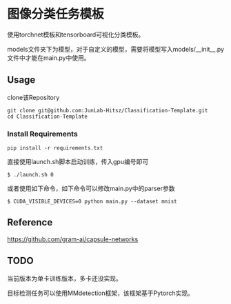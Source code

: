 # 图像分类任务模板

使用torchnet模板和tensorboard可视化分类模板。

models文件夹下为模型，对于自定义的模型，需要将模型写入models/\_\_init\_\_.py文件中才能在main.py中使用。

## Usage
clone该Repository
```
git clone git@github.com:JunLab-Hitsz/Classification-Template.git
cd Classification-Template
```

### Install Requirements
```
pip install -r requirements.txt
```

直接使用launch.sh脚本启动训练，传入gpu编号即可
```
$ ./launch.sh 0
```

或者使用如下命令，如下命令可以修改main.py中的parser参数
```
$ CUDA_VISIBLE_DEVICES=0 python main.py --dataset mnist
```

## Reference
https://github.com/gram-ai/capsule-networks


## TODO
当前版本为单卡训练版本，多卡还没实现。

目标检测任务可以使用MMdetection框架，该框架基于Pytorch实现。
